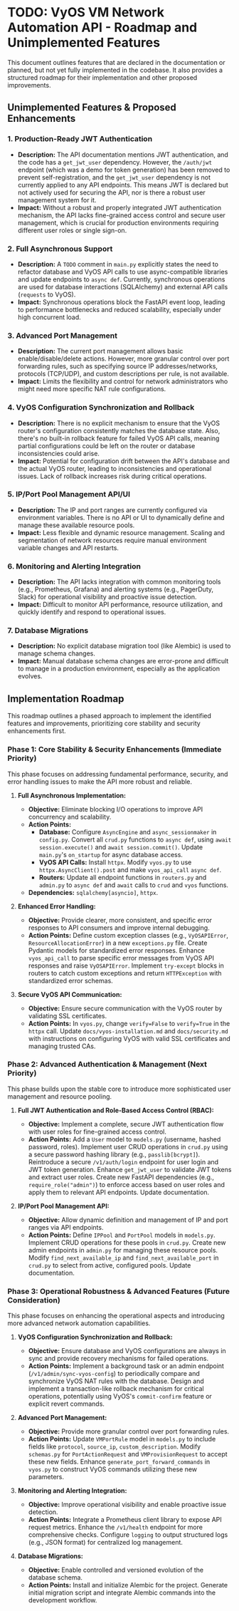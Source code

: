 # TODO: VyOS VM Network Automation API - Roadmap and Unimplemented Features

This document outlines features that are declared in the documentation or planned, but not yet fully implemented in the codebase. It also provides a structured roadmap for their implementation and other proposed improvements.

## Unimplemented Features & Proposed Enhancements

### 1. Production-Ready JWT Authentication

*   **Description:** The API documentation mentions JWT authentication, and the code has a `get_jwt_user` dependency. However, the `/auth/jwt` endpoint (which was a demo for token generation) has been removed to prevent self-registration, and the `get_jwt_user` dependency is not currently applied to any API endpoints. This means JWT is declared but not actively used for securing the API, nor is there a robust user management system for it.
*   **Impact:** Without a robust and properly integrated JWT authentication mechanism, the API lacks fine-grained access control and secure user management, which is crucial for production environments requiring different user roles or single sign-on.

### 2. Full Asynchronous Support

*   **Description:** A `TODO` comment in `main.py` explicitly states the need to refactor database and VyOS API calls to use async-compatible libraries and update endpoints to `async def`. Currently, synchronous operations are used for database interactions (SQLAlchemy) and external API calls (`requests` to VyOS).
*   **Impact:** Synchronous operations block the FastAPI event loop, leading to performance bottlenecks and reduced scalability, especially under high concurrent load.

### 3. Advanced Port Management

*   **Description:** The current port management allows basic enable/disable/delete actions. However, more granular control over port forwarding rules, such as specifying source IP addresses/networks, protocols (TCP/UDP), and custom descriptions per rule, is not available.
*   **Impact:** Limits the flexibility and control for network administrators who might need more specific NAT rule configurations.

### 4. VyOS Configuration Synchronization and Rollback

*   **Description:** There is no explicit mechanism to ensure that the VyOS router's configuration consistently matches the database state. Also, there's no built-in rollback feature for failed VyOS API calls, meaning partial configurations could be left on the router or database inconsistencies could arise.
*   **Impact:** Potential for configuration drift between the API's database and the actual VyOS router, leading to inconsistencies and operational issues. Lack of rollback increases risk during critical operations.

### 5. IP/Port Pool Management API/UI

*   **Description:** The IP and port ranges are currently configured via environment variables. There is no API or UI to dynamically define and manage these available resource pools.
*   **Impact:** Less flexible and dynamic resource management. Scaling and segmentation of network resources require manual environment variable changes and API restarts.

### 6. Monitoring and Alerting Integration

*   **Description:** The API lacks integration with common monitoring tools (e.g., Prometheus, Grafana) and alerting systems (e.g., PagerDuty, Slack) for operational visibility and proactive issue detection.
*   **Impact:** Difficult to monitor API performance, resource utilization, and quickly identify and respond to operational issues.

### 7. Database Migrations

*   **Description:** No explicit database migration tool (like Alembic) is used to manage schema changes.
*   **Impact:** Manual database schema changes are error-prone and difficult to manage in a production environment, especially as the application evolves.

## Implementation Roadmap

This roadmap outlines a phased approach to implement the identified features and improvements, prioritizing core stability and security enhancements first.

### Phase 1: Core Stability & Security Enhancements (Immediate Priority)

This phase focuses on addressing fundamental performance, security, and error handling issues to make the API more robust and reliable.

1.  **Full Asynchronous Implementation:**
    *   **Objective:** Eliminate blocking I/O operations to improve API concurrency and scalability.
    *   **Action Points:**
        *   **Database:** Configure `AsyncEngine` and `async_sessionmaker` in `config.py`. Convert all `crud.py` functions to `async def`, using `await session.execute()` and `await session.commit()`. Update `main.py`'s `on_startup` for async database access.
        *   **VyOS API Calls:** Install `httpx`. Modify `vyos.py` to use `httpx.AsyncClient().post` and make `vyos_api_call` `async def`.
        *   **Routers:** Update all endpoint functions in `routers.py` and `admin.py` to `async def` and `await` calls to `crud` and `vyos` functions.
    *   **Dependencies:** `sqlalchemy[asyncio]`, `httpx`.

2.  **Enhanced Error Handling:**
    *   **Objective:** Provide clearer, more consistent, and specific error responses to API consumers and improve internal debugging.
    *   **Action Points:** Define custom exception classes (e.g., `VyOSAPIError`, `ResourceAllocationError`) in a new `exceptions.py` file. Create Pydantic models for standardized error responses. Enhance `vyos_api_call` to parse specific error messages from VyOS API responses and raise `VyOSAPIError`. Implement `try-except` blocks in routers to catch custom exceptions and return `HTTPException` with standardized error schemas.

3.  **Secure VyOS API Communication:**
    *   **Objective:** Ensure secure communication with the VyOS router by validating SSL certificates.
    *   **Action Points:** In `vyos.py`, change `verify=False` to `verify=True` in the `httpx` call. Update `docs/vyos-installation.md` and `docs/security.md` with instructions on configuring VyOS with valid SSL certificates and managing trusted CAs.

### Phase 2: Advanced Authentication & Management (Next Priority)

This phase builds upon the stable core to introduce more sophisticated user management and resource pooling.

1.  **Full JWT Authentication and Role-Based Access Control (RBAC):**
    *   **Objective:** Implement a complete, secure JWT authentication flow with user roles for fine-grained access control.
    *   **Action Points:** Add a `User` model to `models.py` (username, hashed password, roles). Implement user CRUD operations in `crud.py` using a secure password hashing library (e.g., `passlib[bcrypt]`). Reintroduce a secure `/v1/auth/login` endpoint for user login and JWT token generation. Enhance `get_jwt_user` to validate JWT tokens and extract user roles. Create new FastAPI dependencies (e.g., `require_role("admin")`) to enforce access based on user roles and apply them to relevant API endpoints. Update documentation.

2.  **IP/Port Pool Management API:**
    *   **Objective:** Allow dynamic definition and management of IP and port ranges via API endpoints.
    *   **Action Points:** Define `IPPool` and `PortPool` models in `models.py`. Implement CRUD operations for these pools in `crud.py`. Create new admin endpoints in `admin.py` for managing these resource pools. Modify `find_next_available_ip` and `find_next_available_port` in `crud.py` to select from active, configured pools. Update documentation.

### Phase 3: Operational Robustness & Advanced Features (Future Consideration)

This phase focuses on enhancing the operational aspects and introducing more advanced network automation capabilities.

1.  **VyOS Configuration Synchronization and Rollback:**
    *   **Objective:** Ensure database and VyOS configurations are always in sync and provide recovery mechanisms for failed operations.
    *   **Action Points:** Implement a background task or an admin endpoint (`/v1/admin/sync-vyos-config`) to periodically compare and synchronize VyOS NAT rules with the database. Design and implement a transaction-like rollback mechanism for critical operations, potentially using VyOS's `commit-confirm` feature or explicit revert commands.

2.  **Advanced Port Management:**
    *   **Objective:** Provide more granular control over port forwarding rules.
    *   **Action Points:** Update `VMPortRule` model in `models.py` to include fields like `protocol`, `source_ip`, `custom_description`. Modify `schemas.py` for `PortActionRequest` and `VMProvisionRequest` to accept these new fields. Enhance `generate_port_forward_commands` in `vyos.py` to construct VyOS commands utilizing these new parameters.

3.  **Monitoring and Alerting Integration:**
    *   **Objective:** Improve operational visibility and enable proactive issue detection.
    *   **Action Points:** Integrate a Prometheus client library to expose API request metrics. Enhance the `/v1/health` endpoint for more comprehensive checks. Configure `logging` to output structured logs (e.g., JSON format) for centralized log management.

4.  **Database Migrations:**
    *   **Objective:** Enable controlled and versioned evolution of the database schema.
    *   **Action Points:** Install and initialize Alembic for the project. Generate initial migration script and integrate Alembic commands into the development workflow.
